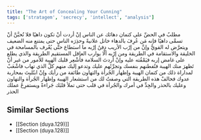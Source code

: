 ```yaml
---
title: "The Art of Concealing Your Cunning"
tags: ['stratagem', 'secrecy', 'intellect', "analysis"]
---
```


 مطلبٌ في الحضِّ على كتمان دهائك عن الناس إنْ أردت أنْ تكون داهيًا فلا تُحبَّنَّ أنْ تسمَّى داهيًا فإنه مَن عُرِفَ بالدهاء خاتل علانيةً وحذِرَه الناس حتى يمتنع منه الضعيف ويتعرَّض له القويُّ  وإنَّ من إرْب الأريب دفنُ إرْبه ما استطاع حتَّى يُعْرف بالمسامحة في الخليقة والاستقامة في الطريقة  ومن إرْبه ألَّا يوارب العاقل المستقيم الطريقة والذي يطلع على غامض إربه فيَمْقُته عليه  وإنْ أَردتَ السلامة فأَشْعِر قلبك الهيبة للأمور من غير أنْ تَظهرَ منك الهيبة فتُفطنهم بنفسك وتجرِّئَهم عليك وتدعو إليك منهم كلَّ الذي تهاب  فاشْعَبْ لمداراة ذلك من كتمان الهيبة وإظهار الجُرأة والتهاون طائفة من رأيك  وإنْ ابتُليتَ بمحاربة عدوك فحالفْ هذه الطريقة التي وصفتُ لك من استشعار الهيبة وإظهار الجُرأة والتهاون وعليك بالحذر والجِدِّ في أمرك والجُرأة في قلب حتى تملأ قلبَك جَراءةً ويستفرِغَ عملك الحذر

## Similar Sections
- [[Section (duya.129)]]
 - [[Section (duya.128)]]
